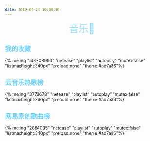 ```yaml
---
date: 2019-04-24 16:00:00
---
```

<center><font size=6 color=#97dffd>音乐🎵</font></center>

## <font color=#71D4FD>我的收藏</font>
{% meting "501308093" "netease" "playlist" "autoplay" "mutex:false" "listmaxheight:340px" "preload:none" "theme:#ad7a86"%}

## <font color=#71D4FD>云音乐热歌榜</font>
{% meting "3778678" "netease" "playlist" "autoplay" "mutex:false" "listmaxheight:340px" "preload:none" "theme:#ad7a86"%}

## <font color=#71D4FD>网易原创歌曲榜</font>
{% meting "2884035" "netease" "playlist" "autoplay" "mutex:false" "listmaxheight:340px" "preload:none" "theme:#ad7a86"%}


